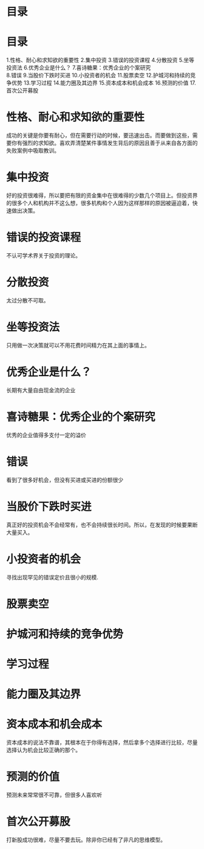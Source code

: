 # 目录
# 目录
1.性格、耐心和求知欲的重要性
2.集中投资
3.错误的投资课程
4.分散投资
5.坐等投资法
6.优秀企业是什么？
7.喜诗糖果：优秀企业的个案研究  
8.错误
9.当股价下跌时买进
10.小投资者的机会
11.股票卖空
12.护城河和持续的竞争优势
13.学习过程
14.能力圈及其边界
15.资本成本和机会成本
16.预测的价值
17.首次公开募股

# 性格、耐心和求知欲的重要性
  成功的关键是你要有耐心，但在需要行动的时候，要迅速出击。而要做到这些，需要你有强烈的求知欲。喜欢弄清楚某件事情发生背后的原因且善于从来自各方面的失败案例中吸取教训。

# 集中投资
  好的投资很难得，所以要把有限的资金集中在很难得的少数几个项目上。但投资界的很多个人和机构并不这么想，很多机构和个人因为这样那样的原因被逼迫着，快速做出决策。

# 错误的投资课程
  不认可学术界关于投资的理论。

# 分散投资
  太过分散不可取。

# 坐等投资法
  只用做一次决策就可以不用花费时间精力在其上面的事情上。

# 优秀企业是什么？
  长期有大量自由现金流的企业

# 喜诗糖果：优秀企业的个案研究  
  优秀的企业值得多支付一定的溢价

# 错误
  看到了很多好机会，但没有买进或买进的份额很少

# 当股价下跌时买进
  真正好的投资机会不会经常有，也不会持续很长时间。所以，在发现的时候要果断大量买入。

# 小投资者的机会
  寻找出现罕见的错误定价且很小的规模.

# 股票卖空
# 护城河和持续的竞争优势
# 学习过程
# 能力圈及其边界
# 资本成本和机会成本
  资本成本的说法不靠谱，其根本在于你得有选择，然后拿多个选择进行比较，尽量选择认为机会比较正确的那个。

# 预测的价值
  预测未来常常很不可靠，但很多人喜欢听
# 首次公开募股
  打新股成功很难，尽量不要去玩。除非你已经有了非凡的思维模型。
